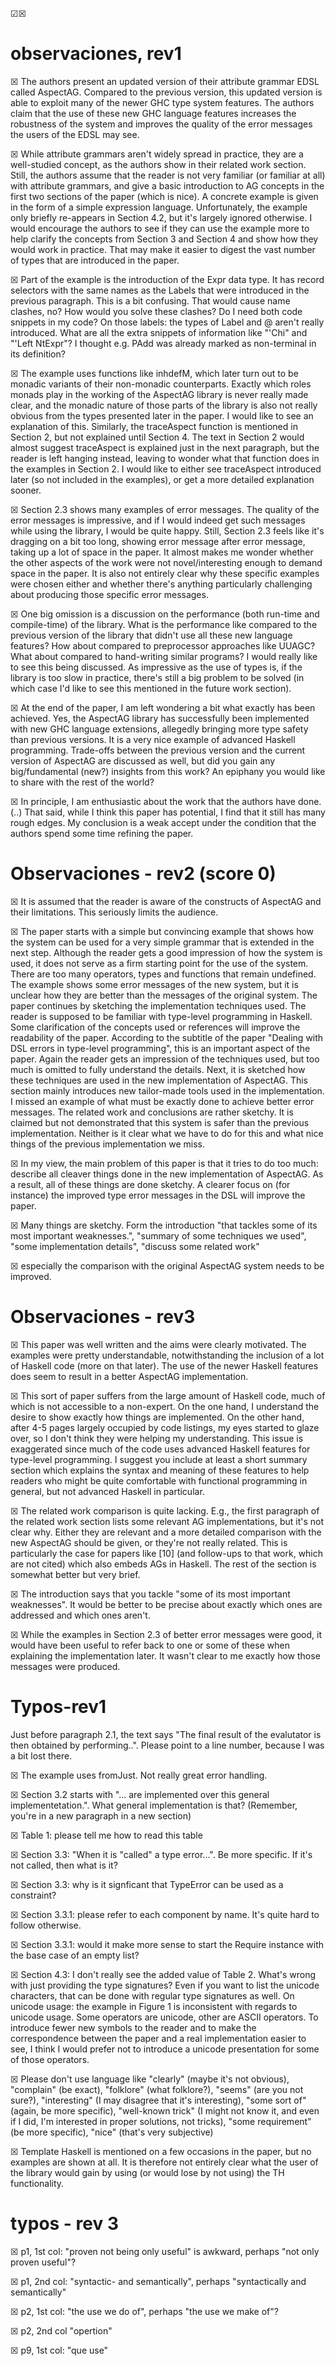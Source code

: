 
☑☒




# observaciones, rev1

☒ The authors present an updated version of their attribute grammar EDSL called
  AspectAG. Compared to the previous version, this updated version is able to
  exploit many of the newer GHC type system features. The authors claim that the
  use of these new GHC language features increases the robustness of the system
  and improves the quality of the error messages the users of the EDSL may see.

☒ While attribute grammars aren't widely spread in practice, they are a
  well-studied concept, as the authors show in their related work section. Still,
  the authors assume that the reader is not very familiar (or familiar at all)
  with attribute grammars, and give a basic introduction to AG concepts in the
  first two sections of the paper (which is nice). A concrete example is given in
  the form of a simple expression language. Unfortunately, the example only
  briefly re-appears in Section 4.2, but it's largely ignored otherwise. I would
  encourage the authors to see if they can use the example more to help clarify
  the concepts from Section 3 and Section 4 and show how they would work in
  practice. That may make it easier to digest the vast number of types that are
  introduced in the paper.

☒ Part of the example is the introduction of the Expr data type. It has record
  selectors with the same names as the Labels that were introduced in the previous
  paragraph. This is a bit confusing. That would cause name clashes, no? How would
  you solve these clashes? Do I need both code snippets in my code? On those
  labels: the types of Label and @ aren't really introduced. What are all the
  extra snippets of information like "'Chi" and "'Left NtExpr"? I thought e.g.
  PAdd was already marked as non-terminal in its definition?

☒ The example uses functions like inhdefM, which later turn out to be monadic
  variants of their non-monadic counterparts. Exactly which roles monads play in
  the working of the AspectAG library is never really made clear, and the monadic
  nature of those parts of the library is also not really obvious from the types
  presented later in the paper. I would like to see an explanation of this.
  Similarly, the traceAspect function is mentioned in Section 2, but not explained
  until Section 4. The text in Section 2 would almost suggest traceAspect is
  explained just in the next paragraph, but the reader is left hanging instead,
  leaving to wonder what that function does in the examples in Section 2. I would
  like to either see traceAspect introduced later (so not included in the
  examples), or get a more detailed explanation sooner.

☒ Section 2.3 shows many examples of error messages. The quality of the error
  messages is impressive, and if I would indeed get such messages while using the
  library, I would be quite happy. Still, Section 2.3 feels like it's dragging on
  a bit too long, showing error message after error message, taking up a lot of
  space in the paper. It almost makes me wonder whether the other aspects of the
  work were not novel/interesting enough to demand space in the paper. It is also
  not entirely clear why these specific examples were chosen either and whether
  there's anything particularly challenging about producing those specific error
  messages.

☒ One big omission is a discussion on the performance (both run-time and
  compile-time) of the library. What is the performance like compared to the
  previous version of the library that didn't use all these new language features?
  How about compared to preprocessor approaches like UUAGC? What about compared to
  hand-writing similar programs? I would really like to see this being discussed.
  As impressive as the use of types is, if the library is too slow in practice,
  there's still a big problem to be solved (in which case I'd like to see this
  mentioned in the future work section).

☒ At the end of the paper, I am left wondering a bit what exactly has been
  achieved. Yes, the AspectAG library has successfully been implemented with new
  GHC language extensions, allegedly bringing more type safety than previous
  versions. It is a very nice example of advanced Haskell programming. Trade-offs
  between the previous version and the current version of AspectAG are discussed
  as well, but did you gain any big/fundamental (new?) insights from this work? An
  epiphany you would like to share with the rest of the world?

☒ In principle, I am enthusiastic about the work that the authors have done. (..)
  That said, while I think this paper has potential, I find that it still has many
  rough edges. My conclusion is a weak accept under the condition that the authors
  spend some time refining the paper.


# Observaciones - rev2 (score 0)


☒ It is assumed that the reader is aware of the
  constructs of AspectAG and their limitations. This seriously limits the
  audience. 

☒ The paper starts with a simple but convincing example that shows how
  the system can be used for a very simple grammar that is extended in the next
  step. Although the reader gets a good impression of how the system is used, it
  does not serve as a firm starting point for the use of the system. There are too
  many operators, types and functions that remain undefined. The example shows
  some error messages of the new system, but it is unclear how they are better
  than the messages of the original system. The paper continues by sketching the
  implementation techniques used. The reader is supposed to be familiar with
  type-level programming in Haskell. Some clarification of the concepts used or
  references will improve the readability of the paper. According to the subtitle
  of the paper "Dealing with DSL errors in type-level programming", this is an
  important aspect of the paper. Again the reader gets an impression of the
  techniques used, but too much is omitted to fully understand the details. Next,
  it is sketched how these techniques are used in the new implementation of
  AspectAG. This section mainly introduces new tailor-made tools used in the
  implementation. I missed an example of what must be exactly done to achieve
  better error messages. The related work and conclusions are rather sketchy. It
  is claimed but not demonstrated that this system is safer than the previous
  implementation. Neither is it clear what we have to do for this and what nice
  things of the previous implementation we miss.

☒ In my view, the main problem of this paper is that it tries to do too much:
  describe all cleaver things done in the new implementation of AspectAG. As a
  result, all of these things are done sketchy. A clearer focus on (for instance)
  the improved type error messages in the DSL will improve the paper.



☒ Many things are sketchy. Form the introduction "that tackles some of its most
  important weaknesses.", "summary of some techniques we used", "some
  implementation details", "discuss some related work"

☒ especially the comparison with the original AspectAG system needs to be
  improved.


# Observaciones - rev3

☒ This paper was well written and the aims were clearly motivated. The examples
  were pretty understandable, notwithstanding the inclusion of a lot of Haskell
  code (more on that later). The use of the newer Haskell features does seem to
  result in a better AspectAG implementation.

☒ This sort of paper suffers from the large amount of Haskell code, much of which
  is not accessible to a non-expert. On the one hand, I understand the desire to
  show exactly how things are implemented. On the other hand, after 4-5 pages
  largely occupied by code listings, my eyes started to glaze over, so I don't
  think they were helping my understanding. This issue is exaggerated since much
  of the code uses advanced Haskell features for type-level programming. I suggest
  you include at least a short summary section which explains the syntax and
  meaning of these features to help readers who might be quite comfortable with
  functional programming in general, but not advanced Haskell in particular.

☒ The related work comparison is quite lacking. E.g., the first paragraph of the
  related work section lists some relevant AG implementations, but it's not clear
  why. Either they are relevant and a more detailed comparison with the new
  AspectAG should be given, or they're not really related. This is particularly
  the case for papers like [10] (and follow-ups to that work, which are not cited)
  which also embeds AGs in Haskell. The rest of the section is somewhat better but
  very brief.


☒ The introduction says that you tackle "some of its most important weaknesses".
  It would be better to be precise about exactly which ones are addressed and
  which ones aren't.
  
☒ While the examples in Section 2.3 of better error messages were good, it would
  have been useful to refer back to one or some of these when explaining the
  implementation later. It wasn't clear to me exactly how those messages were
  produced.

# Typos-rev1

 Just before paragraph 2.1, the text says "The final result of the evalutator
  is then obtained by performing..". Please point to a line number, because I
  was a bit lost there.

☒ The example uses fromJust. Not really great error handling.

☒ Section 3.2 starts with "... are implemented over this general
  implementetation.". What general implementation is that? (Remember, you're in
  a new paragraph in a new section)

☒ Table 1: please tell me how to read this table

☒ Section 3.3: "When it is "called" a type error...". Be more specific. If it's
  not called, then what is it?

☒ Section 3.3: why is it signficant that TypeError can be used as a constraint?

☒ Section 3.3.1: please refer to each component by name. It's quite hard to
  follow otherwise.

☒ Section 3.3.1: would it make more sense to start the Require instance with the
  base case of an empty list?

☒ Section 4.3: I don't really see the added value of Table 2. What's wrong with
  just providing the type signatures? Even if you want to list the unicode
  characters, that can be done with regular type signatures as well. On unicode
  usage: the example in Figure 1 is inconsistent with regards to unicode usage.
  Some operators are unicode, other are ASCII operators. To introduce fewer new
  symbols to the reader and to make the correspondence between the paper and a
  real implementation easier to see, I think I would prefer not to introduce a
  unicode presentation for some of those operators.

☒ Please don't use language like "clearly" (maybe it's not obvious), "complain"
  (be exact), "folklore" (what folklore?), "seems" (are you not sure?),
  "interesting" (I may disagree that it's interesting), "some sort of" (again,
  be more specific), "well-known trick" (I might not know it, and even if I did,
  I'm interested in proper solutions, not tricks), "some requirement" (be more
  specific), "nice" (that's very subjective)

☒ Template Haskell is mentioned on a few occasions in the paper, but no examples
  are shown at all. It is therefore not entirely clear what the user of the
  library would gain by using (or would lose by not using) the TH functionality.


# typos - rev 3

☒ p1, 1st col:
  "proven not being only useful" is awkward, perhaps "not only proven useful"?

☒ p1, 2nd col:
  "syntactic- and semantically", perhaps "syntactically and semantically"
  
☒ p2, 1st col: "the use we do of", perhaps "the use we make of"?

☒ p2, 2nd col "opertion"

☒ p9, 1st col: "que use"
